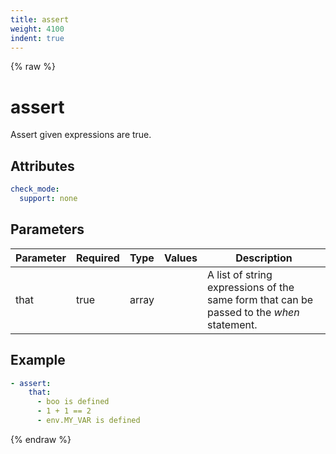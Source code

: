 ```yaml
---
title: assert
weight: 4100
indent: true
---
```


{% raw %}
# assert

Assert given expressions are true.

## Attributes

```yaml
check_mode:
  support: none
```

## Parameters

| Parameter | Required | Type  | Values | Description                                                                               |
|-----------|----------|-------|--------|-------------------------------------------------------------------------------------------|
| that      | true     | array |        | A list of string expressions of the same form that can be passed to the _when_ statement. |

## Example

```yaml
- assert:
    that:
      - boo is defined
      - 1 + 1 == 2
      - env.MY_VAR is defined
```

{% endraw %}